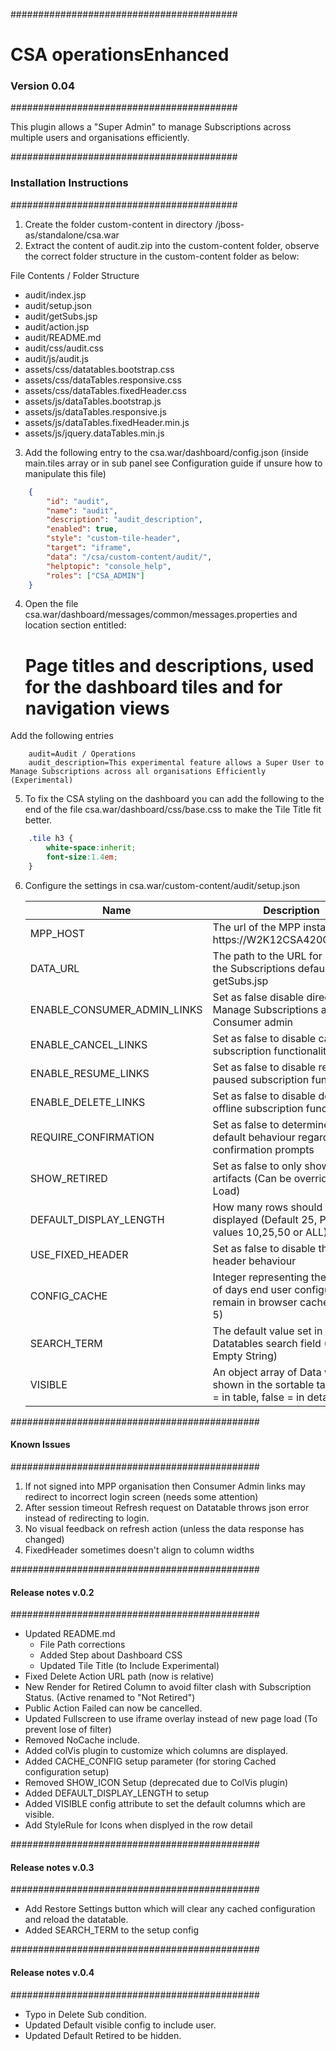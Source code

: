 #########################################
#  CSA operationsEnhanced	 	        #
###  Version 0.04 					  ###
#########################################

This plugin allows a "Super Admin" to manage Subscriptions across multiple users and organisations efficiently.

#########################################
### Installation Instructions 		  ###
#########################################

1. Create the folder custom-content in directory <csahome>/jboss-as/standalone/csa.war
2. Extract the content of audit.zip into the custom-content folder, observe the correct folder structure in the custom-content folder as below:

 File Contents / Folder Structure
 * audit/index.jsp 						
 * audit/setup.json 					
 * audit/getSubs.jsp 
 * audit/action.jsp
 * audit/README.md
 * audit/css/audit.css
 * audit/js/audit.js
 * assets/css/datatables.bootstrap.css
 * assets/css/dataTables.responsive.css
 * assets/css/dataTables.fixedHeader.css
 * assets/js/dataTables.bootstrap.js
 * assets/js/dataTables.responsive.js
 * assets/js/dataTables.fixedHeader.min.js
 * assets/js/jquery.dataTables.min.js

3. Add the following entry to the csa.war/dashboard/config.json (inside main.tiles array or in sub panel see Configuration guide if unsure how to manipulate this file)
```JSON
	{
		"id": "audit",
		"name": "audit",
		"description": "audit_description",
		"enabled": true,
		"style": "custom-tile-header",
		"target": "iframe",
		"data": "/csa/custom-content/audit/",
		"helptopic": "console_help",
		"roles": ["CSA_ADMIN"]
	}
```
4. Open the file csa.war/dashboard/messages/common/messages.properties and location section entitled:
	# Page titles and descriptions, used for the dashboard tiles and for navigation views

Add the following entries

```	
	audit=Audit / Operations
	audit_description=This experimental feature allows a Super User to Manage Subscriptions across all organisations Efficiently (Experimental)
```

5. To fix the CSA styling on the dashboard you can add the following to the end of the file csa.war/dashboard/css/base.css to make the Tile Title fit better.

```CSS
	.tile h3 {
		white-space:inherit;
		font-size:1.4em;
	}
```

6. Configure the settings in csa.war/custom-content/audit/setup.json

	Name | Description
	------------- | -------------
	MPP_HOST 					| The url of the MPP instance  e.g https://W2K12CSA420OO:8089/
	DATA_URL 					| The path to the URL for retrieving the Subscriptions default. getSubs.jsp
	ENABLE_CONSUMER_ADMIN_LINKS | Set as false disable direct links to Manage Subscriptions as Consumer admin
	ENABLE_CANCEL_LINKS 		| Set as false to disable cancel subscription functionality
	ENABLE_RESUME_LINKS			| Set as false to disable resuming paused subscription functionality
	ENABLE_DELETE_LINKS			| Set as false to disable deleting offline subscription functionality
	REQUIRE_CONFIRMATION		| Set as false to determine the default behaviour regarding confirmation prompts
	SHOW_RETIRED				| Set as false to only show active artifacts (Can be overriden on Load)
	DEFAULT_DISPLAY_LENGTH		| How many rows should be displayed (Default 25, Possible values 10,25,50 or ALL)
	USE_FIXED_HEADER			| Set as false to disable the fixed header behaviour
	CONFIG_CACHE				| Integer representing the number of days end user configuration remain in browser cache (Default 5)
	SEARCH_TERM					| The default value set in the Datatables search field (Default Empty String)
	VISIBLE						| An object array of Data which is shown in the sortable table, true = in table, false = in detail.



#############################################
#### Known Issues							#
#############################################

1. If not signed into MPP organisation then Consumer Admin links may redirect to incorrect login screen (needs some attention)
2. After session timeout Refresh request on Datatable throws json error instead of redirecting to login.
3. No visual feedback on refresh action (unless the data response has changed)
4. FixedHeader sometimes doesn't align to column widths


#############################################
#### Release notes v.0.2					#
#############################################
- Updated README.md
  - File Path corrections
  - Added Step about Dashboard CSS
  - Updated Tile Title (to Include Experimental)
- Fixed Delete Action URL path (now is relative)
- New Render for Retired Column to avoid filter clash with Subscription Status. (Active renamed to "Not Retired")
- Public Action Failed can now be cancelled.
- Updated Fullscreen to use iframe overlay instead of new page load (To prevent lose of filter)
- Removed NoCache include.
- Added colVis plugin to customize which columns are displayed.
- Added CACHE_CONFIG setup parameter (for storing Cached configuration setup)
- Removed SHOW_ICON Setup (deprecated due to ColVis plugin)
- Added DEFAULT_DISPLAY_LENGTH to setup 
- Added VISIBLE config attribute to set the default columns which are visible.
- Add StyleRule for Icons when displyed in the row detail

#############################################
#### Release notes v.0.3					#
#############################################
- Add Restore Settings button which will clear any cached configuration and reload the datatable.
- Added SEARCH_TERM to the setup config

#############################################
#### Release notes v.0.4					#
#############################################
- Typo in Delete Sub condition.
- Updated Default visible config to include user.
- Updated Default Retired to be hidden.
